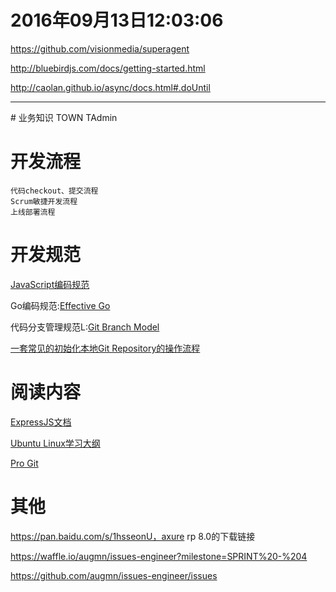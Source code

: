 # 2016年09月13日12:03:06
https://github.com/visionmedia/superagent


http://bluebirdjs.com/docs/getting-started.html


http://caolan.github.io/async/docs.html#.doUntil

<hr>
# 业务知识
	TOWN
	TAdmin

# 开发流程
	代码checkout、提交流程
	Scrum敏捷开发流程
	上线部署流程

# 开发规范
[JavaScript编码规范](https://github.com/airbnb/javascript)


Go编码规范:[Effective Go](http://docs.studygolang.com/doc/effective_go.html)		 

代码分支管理规范L:[Git Branch Model](http://nvie.com/posts/a-successful-git-branching-model/)

[一套常见的初始化本地Git Repository的操作流程](https://github.com/augmn/archguide/issues/14)
# 阅读内容
[ExpressJS文档](http://expressjs.com/)

[Ubuntu Linux学习大纲](https://github.com/EthanCai/linux-system-ops/blob/master/ubuntu-linux-study-guideline.md)

[Pro Git](http://git-scm.com/book/zh)

# 其他

https://pan.baidu.com/s/1hsseonU，axure rp 8.0的下载链接

https://waffle.io/augmn/issues-engineer?milestone=SPRINT%20-%204

https://github.com/augmn/issues-engineer/issues
